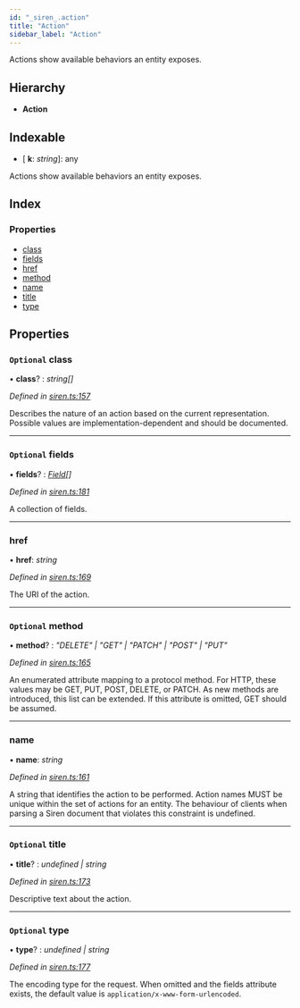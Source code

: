 ```yaml
---
id: "_siren_.action"
title: "Action"
sidebar_label: "Action"
---
```


Actions show available behaviors an entity exposes.

## Hierarchy

* **Action**

## Indexable

* \[ **k**: *string*\]: any

Actions show available behaviors an entity exposes.

## Index

### Properties

* [class](_siren_.action.md#optional-class)
* [fields](_siren_.action.md#optional-fields)
* [href](_siren_.action.md#href)
* [method](_siren_.action.md#optional-method)
* [name](_siren_.action.md#name)
* [title](_siren_.action.md#optional-title)
* [type](_siren_.action.md#optional-type)

## Properties

### `Optional` class

• **class**? : *string[]*

*Defined in [siren.ts:157](https://github.com/comit-network/comit-js-sdk/blob/638de0e/src/siren.ts#L157)*

Describes the nature of an action based on the current representation. Possible values are implementation-dependent and should be documented.

___

### `Optional` fields

• **fields**? : *[Field](_siren_.field.md)[]*

*Defined in [siren.ts:181](https://github.com/comit-network/comit-js-sdk/blob/638de0e/src/siren.ts#L181)*

A collection of fields.

___

###  href

• **href**: *string*

*Defined in [siren.ts:169](https://github.com/comit-network/comit-js-sdk/blob/638de0e/src/siren.ts#L169)*

The URI of the action.

___

### `Optional` method

• **method**? : *"DELETE" | "GET" | "PATCH" | "POST" | "PUT"*

*Defined in [siren.ts:165](https://github.com/comit-network/comit-js-sdk/blob/638de0e/src/siren.ts#L165)*

An enumerated attribute mapping to a protocol method. For HTTP, these values may be GET, PUT, POST, DELETE, or PATCH. As new methods are introduced, this list can be extended. If this attribute is omitted, GET should be assumed.

___

###  name

• **name**: *string*

*Defined in [siren.ts:161](https://github.com/comit-network/comit-js-sdk/blob/638de0e/src/siren.ts#L161)*

A string that identifies the action to be performed. Action names MUST be unique within the set of actions for an entity. The behaviour of clients when parsing a Siren document that violates this constraint is undefined.

___

### `Optional` title

• **title**? : *undefined | string*

*Defined in [siren.ts:173](https://github.com/comit-network/comit-js-sdk/blob/638de0e/src/siren.ts#L173)*

Descriptive text about the action.

___

### `Optional` type

• **type**? : *undefined | string*

*Defined in [siren.ts:177](https://github.com/comit-network/comit-js-sdk/blob/638de0e/src/siren.ts#L177)*

The encoding type for the request. When omitted and the fields attribute exists, the default value is `application/x-www-form-urlencoded`.
